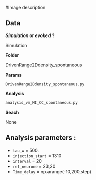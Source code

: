 #Image description

## Data
**_Simulation_ or _evoked_ ?**

Simulation

**Folder**

DrivenRange2Ddensity_spontaneous

**Params**

`DrivenRange2Ddensity_spontaneous.py`

**Analysis**

`analysis_vm_MI_CC_spontaneous.py`

**Seach**

None

## Analysis parameters :

- `tau_w` = 500.
- `injection_start` = 1310
- `interval` = 20
- `ref_neurone` = 23,20
- `Time_delay` = np.arange(-10,200,step)
